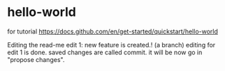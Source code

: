 # hello-world
for tutorial https://docs.github.com/en/get-started/quickstart/hello-world

Editing the read-me
edit 1: new feature is created.! (a branch) editing for edit 1 is done. saved changes are called commit. it will be now go in "propose changes". 
